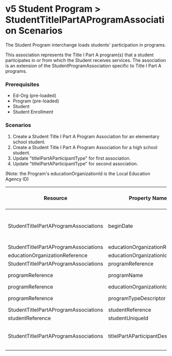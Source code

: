 # v5 Student Program > StudentTitleIPartAProgramAssociation Scenarios

The Student Program interchange loads students' participation in programs.

This association represents the Title I Part A program(s) that a student
participates in or from which the Student receives services. The association is
an extension of the StudentProgramAssociation specific to Title I Part A
programs.

### Prerequisites

- Ed-Org (pre-loaded)
- Program (pre-loaded)
- Student
- Student Enrollment

### Scenarios

1. Create a Student Title I Part A Program Association for an elementary school
   student.
2. Create a Student Title I Part A Program Association for a high school
   student.
3. Update "titleIPartAParticipantType" for first association.
4. Update "titleIPartAParticipantType" for second association.

(Note: the Program's educationOrganizationId is the Local Education Agency ID)

| Resource                              | Property Name                    | Is Collection | Data Type                        | Required / Optional | Scenario 1 <br/>POST                        | Scenario 2 <br/>POST                        | Scenario 3 <br/>PUT                         | Scenario 4 <br/>PUT                         |
| ------------------------------------- | -------------------------------- | ------------- | -------------------------------- | ------------------- | ------------------------------------------- | ------------------------------------------- | ------------------------------------------- | ------------------------------------------- |
| StudentTitleIPartAProgramAssociations | beginDate                        | FALSE         | date                             | REQUIRED            | 8/23/<br/>`<br/>[Current School Year]<br/>` | 8/23/<br/>`<br/>[Current School Year]<br/>` | 8/23/<br/>`<br/>[Current School Year]<br/>` | 8/23/<br/>`<br/>[Current School Year]<br/>` |
| StudentTitleIPartAProgramAssociations | educationOrganizationReference   | FALSE         | educationOrganizationReference   | REQUIRED            |                                             |                                             |                                             |                                             |
| educationOrganizationReference        | educationOrganizationId          | FALSE         | integer                          | REQUIRED            | 255901                                      | 255901                                      | 255901                                      | 255901                                      |
| StudentTitleIPartAProgramAssociations | programReference                 | FALSE         | programReference                 | REQUIRED            |                                             |                                             |                                             |                                             |
| programReference                      | programName                      | FALSE         | string                           | REQUIRED            | Title I Part A                              | Title I Part A                              | Title I Part A                              | Title I Part A                              |
| programReference                      | educationOrganizationId          | FALSE         | integer                          | REQUIRED            | 255901                                      | 255901                                      | 255901                                      | 255901                                      |
| programReference                      | programTypeDescriptor            | FALSE         | programTypeDescriptor            | REQUIRED            | Title I Part A                              | Title I Part A                              | Title I Part A                              | Title I Part A                              |
| StudentTitleIPartAProgramAssociations | studentReference                 | FALSE         | studentReference                 | REQUIRED            |                                             |                                             |                                             |                                             |
| studentReference                      | studentUniqueId                  | FALSE         | string                           | REQUIRED            | 111111                                      | 222222                                      | 111111                                      | 222222                                      |
| StudentTitleIPartAProgramAssociations | titleIPartAParticipantDescriptor | FALSE         | titleIPartAParticipantDescriptor | REQUIRED            | Public Targeted Assistance Program          | Public Schoolwide Program                   | **Public Schoolwide Program**               | **Was not served**                          |
